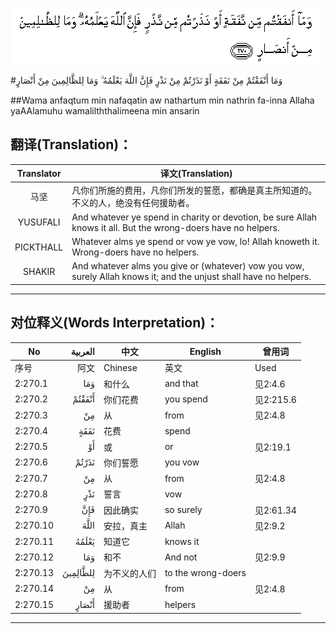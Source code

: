 ![002:270](images/002_270.gif)

#وَمَا أَنْفَقْتُمْ مِنْ نَفَقَةٍ أَوْ نَذَرْتُمْ مِنْ نَذْرٍ فَإِنَّ اللَّهَ يَعْلَمُهُ ۗ وَمَا لِلظَّالِمِينَ مِنْ أَنْصَارٍ 

##Wama anfaqtum min nafaqatin aw nathartum min nathrin fa-inna Allaha yaAAlamuhu wamalilththalimeena min ansarin 

## 翻译(Translation)：

| Translator | 译文(Translation)                                            |
| :--------: | ------------------------------------------------------------ |
|    马坚    | 凡你们所施的费用，凡你们所发的誓愿，都确是真主所知道的。不义的人，绝没有任何援助者。 |
|  YUSUFALI  | And whatever ye spend in charity or devotion, be sure Allah knows it all. But the wrong-doers have no helpers. |
| PICKTHALL  | Whatever alms ye spend or vow ye vow, lo! Allah knoweth it. Wrong-doers have no helpers. |
|   SHAKIR   | And whatever alms you give or (whatever) vow you vow, surely Allah knows it; and the unjust shall have no helpers. |

---

## 对位释义(Words Interpretation)：

| No   | العربية | 中文    | English | 曾用词 |
| ---- | ------: | ------- | ------- | ------ |
| 序号 |    阿文 | Chinese | 英文    | Used   |
| 2:270.1  | وَمَا      | 和什么       | and that           | 见2:4.6   |
| 2:270.2  | أَنْفَقْتُمْ   | 你们花费     | you spend          | 见2:215.6 |
| 2:270.3  | مِنْ       | 从           | from               | 见2:4.8   |
| 2:270.4  | نَفَقَةٍ     | 花费         | spend              |           |
| 2:270.5  | أَوْ       | 或           | or                 | 见2:19.1  |
| 2:270.6  | نَذَرْتُمْ    | 你们誓愿     | you vow            |           |
| 2:270.7  | مِنْ       | 从           | from               | 见2:4.8   |
| 2:270.8  | نَذْرٍ      | 誓言         | vow                |           |
| 2:270.9  | فَإِنَّ      | 因此确实     | so surely          | 见2:61.34 |
| 2:270.10 | اللَّهَ     | 安拉，真主   | Allah              | 见2:9.2 |
| 2:270.11 | يَعْلَمُهُ    | 知道它       | knows it           |           |
| 2:270.12 | وَمَا      | 和不         | And not            | 见2:9.9   |
| 2:270.13 | لِلظَّالِمِينَ | 为不义的人们 | to the wrong-doers |           |
| 2:270.14 | مِنْ       | 从           | from               | 见2:4.8   |
| 2:270.15 | أَنْصَارٍ    | 援助者       | helpers            |           |

---

